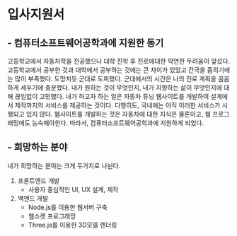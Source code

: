 # 입사지원서

## - 컴퓨터소프트웨어공학과에 지원한 동기
 고등학교에서 자동차학을 전공했으나 대학 진학 후 진로에대한 막연한 두려움이 앞섰다. 고등학교에서 공부한 것과 대학에서 공부하는 것에는 큰 차이가 있었고 간극을 좁히기에는 많이 부족했다. 도망치듯 군대로 도피했다. 군대에서의 시간은 나의 진로 계획을 꼼꼼하게 세우기에 충분했다. 내가 원하는 것이 무엇인지, 내가 지향하는 삶이 무엇인지에 대해 끊임없이 고민했다. 내가 하고자 하는 일은 자동차 튜닝 웹사이트를 개발하여 설계에서 제작까지의 서비스를 제공하는 것이다. 다행히도, 국내에는 아직 이러한 서비스가 시행되고 있지 않다. 웹사이트를 개발하는 것은 자동차에 대한 지식은 물론이고, 웹 프로그래밍에도 능숙해야한다. 따라서, 컴퓨터소프트웨어공학과에 지원하게 되었다.

## - 희망하는 분야
내가 희망하는 분야는 크게 두가지로 나뉜다.  

1. 프론트엔드 개발  
    - 사용자 중심적인 UI, UX 설계, 제작
2. 백엔드 개발  
    - Node.js를 이용한 웹서버 구축
    - 웹소켓 프로그래밍
    - Three.js를 이용한 3D모델 렌더링
    
    